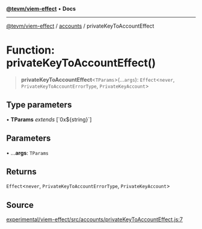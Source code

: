 [**@tevm/viem-effect**](../../README.md) • **Docs**

***

[@tevm/viem-effect](../../modules.md) / [accounts](../README.md) / privateKeyToAccountEffect

# Function: privateKeyToAccountEffect()

> **privateKeyToAccountEffect**\<`TParams`\>(...`args`): `Effect`\<`never`, `PrivateKeyToAccountErrorType`, `PrivateKeyAccount`\>

## Type parameters

• **TParams** *extends* [\`0x$\{string\}\`]

## Parameters

• ...**args**: `TParams`

## Returns

`Effect`\<`never`, `PrivateKeyToAccountErrorType`, `PrivateKeyAccount`\>

## Source

[experimental/viem-effect/src/accounts/privateKeyToAccountEffect.js:7](https://github.com/evmts/tevm-monorepo/blob/main/experimental/viem-effect/src/accounts/privateKeyToAccountEffect.js#L7)
